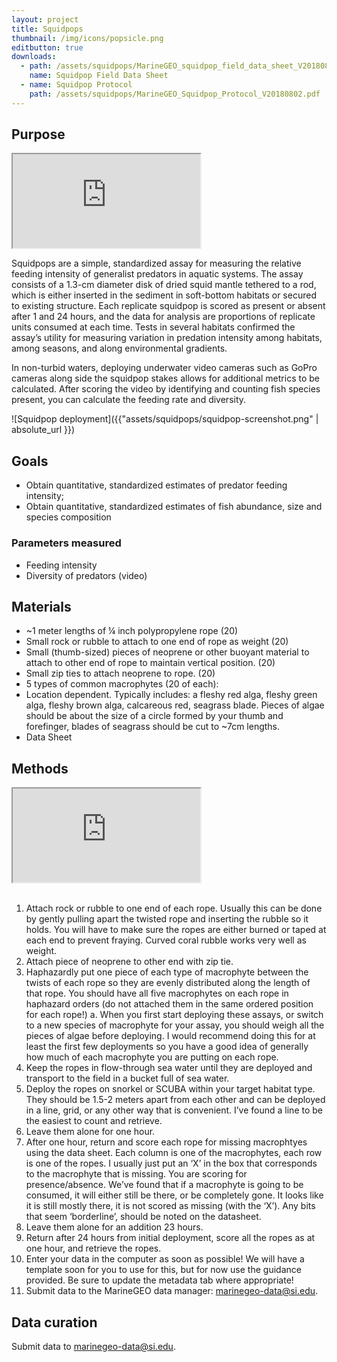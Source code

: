 ```yaml
---
layout: project
title: Squidpops
thumbnail: /img/icons/popsicle.png
editbutton: true
downloads:
  - path: /assets/squidpops/MarineGEO_squidpop_field_data_sheet_V20180802.pdf
    name: Squidpop Field Data Sheet
  - name: Squidpop Protocol
    path: /assets/squidpops/MarineGEO_Squidpop_Protocol_V20180802.pdf
---
```




## Purpose

<!-- 16:9 aspect ratio https://stackoverflow.com/questions/15844500/shrink-a-youtube-video-to-responsive-width -->
<div class="embed-responsive embed-responsive-16by9">
  <iframe class="embed-responsive-item" src="https://www.youtube.com/embed/esSByfVlMt4"></iframe>
</div>

Squidpops are a simple, standardized assay for measuring the relative feeding intensity of generalist predators in aquatic systems. The assay consists of a 1.3-cm diameter disk of dried squid mantle tethered to a rod, which is either inserted in the sediment in soft-bottom habitats or secured to existing structure. Each replicate squidpop is scored as present or absent after 1 and 24 hours, and the data for analysis are proportions of replicate units consumed at each time. Tests in several habitats confirmed the assay’s utility for measuring variation in predation intensity among habitats, among seasons, and along environmental gradients.

In non-turbid waters, deploying underwater video cameras such as GoPro cameras along side the squidpop stakes allows for additional metrics to be calculated. After scoring the video by identifying and counting fish species present, you can calculate the feeding rate and diversity.

![Squidpop deployment]({{"assets/squidpops/squidpop-screenshot.png" | absolute_url }})


## Goals

 - Obtain quantitative, standardized estimates of predator feeding intensity;
 - Obtain quantitative, standardized estimates of fish abundance, size and species composition

### Parameters measured
  - Feeding intensity
  - Diversity of predators (video)

## Materials

 - ~1 meter lengths of ¼ inch polypropylene rope (20)
 - Small rock or rubble to attach to one end of rope as weight (20)
 - Small (thumb-sized) pieces of neoprene or other buoyant material to attach to other end of rope to maintain vertical position. (20)
 - Small zip ties to attach neoprene to rope. (20)
 - 5 types of common macrophytes (20 of each):
 - Location dependent. Typically includes: a fleshy red alga, fleshy green alga, fleshy brown alga, calcareous red, seagrass blade. Pieces of algae should be about the size of a circle formed by your thumb and forefinger, blades of seagrass should be cut to ~7cm lengths.
 - Data Sheet

## Methods

<!-- 16:9 aspect ratio https://stackoverflow.com/questions/15844500/shrink-a-youtube-video-to-responsive-width -->
<div class="embed-responsive embed-responsive-16by9">
  <iframe class="embed-responsive-item" src="https://www.youtube.com/embed/GP8c24aNykg"></iframe>
</div>

<br>

1.	Attach rock or rubble to one end of each rope. Usually this can be done by gently pulling apart the twisted rope and inserting the rubble so it holds. You will have to make sure the ropes are either burned or taped at each end to prevent fraying. Curved coral rubble works very well as weight.
2.	Attach piece of neoprene to other end with zip tie.
3.	Haphazardly put one piece of each type of macrophyte between the twists of each rope so they are evenly distributed along the length of that rope. You should have all five macrophytes on each rope in haphazard orders (do not attached them in the same ordered position for each rope!)
a.	When you first start deploying these assays, or switch to a new species of macrophyte for your assay, you should weigh all the pieces of algae before deploying. I would recommend doing this for at least the first few deployments so you have a good idea of generally how much of each macrophyte you are putting on each rope.
4.	Keep the ropes in flow-through sea water until they are deployed and transport to the field in a bucket full of sea water.
5.	Deploy the ropes on snorkel or SCUBA within your target habitat type. They should be 1.5-2 meters apart from each other and can be deployed in a line, grid, or any other way that is convenient. I’ve found a line to be the easiest to count and retrieve.
6.	Leave them alone for one hour.
7.	After one hour, return and score each rope for missing macrophtyes using the data sheet. Each column is one of the macrophytes, each row is one of the ropes. I usually just put an ‘X’ in the box that corresponds to the macrophyte that is missing. You are scoring for presence/absence. We’ve found that if a macrophyte is going to be consumed, it will either still be there, or be completely gone. It looks like it is still mostly there, it is not scored as missing (with the ‘X’). Any bits that seem ‘borderline’, should be noted on the datasheet.
8.	Leave them alone for an addition 23 hours.
9.	Return after 24 hours from initial deployment, score all the ropes as at one hour, and retrieve the ropes.
10.	Enter your data in the computer as soon as possible! We will have a template soon for you to use for this, but for now use the guidance provided. Be sure to update the metadata tab where appropriate!
11.	Submit data to the MarineGEO data manager: <marinegeo-data@si.edu>.

## Data curation      

Submit data to marinegeo-data@si.edu.
